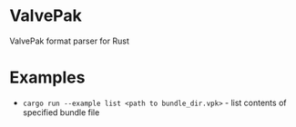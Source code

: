 # ValvePak 
ValvePak format parser for Rust

# Examples
* `cargo run --example list <path to bundle_dir.vpk>` - list contents of specified bundle file
